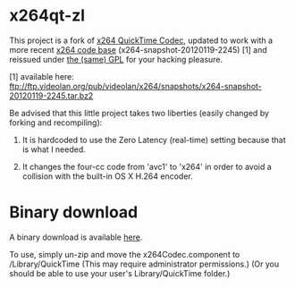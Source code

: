 x264qt-zl
=========

This project is a fork of <a
href="http://developer.berlios.de/projects/x264qtcodec/">x264
QuickTime Codec</a>, updated to work with
a more recent <a href="http://git.videolan.org/?p=x264.git;a=summary">x264 code base</a>
(x264-snapshot-20120119-2245) [1] and reissued under
<a href="http://www.gnu.org/licenses/gpl-2.0.html">the (same) GPL</a> for your hacking pleasure.

[1] available here: ftp://ftp.videolan.org/pub/videolan/x264/snapshots/x264-snapshot-20120119-2245.tar.bz2

Be advised that this little project takes two liberties (easily
changed by forking and recompiling):

  1. It is hardcoded to use the Zero Latency (real-time) setting
  because that is what I needed.

  2. It changes the four-cc code from 'avc1' to 'x264' in order to
  avoid a collision with the built-in OS X H.264 encoder.

Binary download
===============

A binary download is available <a
href="x264qt-zl/raw/master/zips/2012-02-13-x264Codec.component.zip">here</a>.

To use, simply un-zip and move the x264Codec.component to
/Library/QuickTime (This may require administrator permissions.)  (Or
you should be able to use your user's Library/QuickTime folder.)
